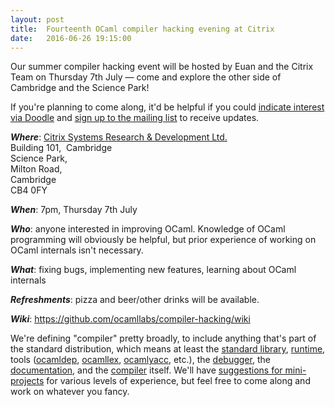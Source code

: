 ```yaml
---
layout: post
title:  Fourteenth OCaml compiler hacking evening at Citrix
date:   2016-06-26 19:15:00
---
```


​Our summer compiler hacking event will be hosted by Euan and the Citrix Team on Thursday 7th​ July — come and explore the other side of Cambridge and the Science Park!

If you're planning to come along, it'd be helpful if you could [indicate interest via Doodle](http://doodle.com/poll/kykn2fxzgbqrdc3h) and [sign up to the mailing list](http://lists.ocaml.org/admin/cam-compiler-hacking) to receive updates.

_**Where**_: [Citrix Systems Research & Development Ltd.](https://goo.gl/maps/pVRvLfVNMb12)  
  Building 10​1, ​
  Cambridge  
  Science Park​,  
  Milton Road​,  
  Cambridge​   
  CB4 0FY​   

_**When**_: 7pm, Thursday 7th July

_**Who**_: anyone interested in improving OCaml. Knowledge of OCaml programming will obviously be helpful, but prior experience of working on OCaml internals isn't necessary.

_**What**_: fixing bugs, implementing new features, learning about OCaml internals

_**Refreshments**_: pizza and beer/other drinks will be available.

_**Wiki**_: https://github.com/ocamllabs/compiler-hacking/wiki


We're defining "compiler" pretty broadly, to include anything that's part of the standard distribution, which means at least the
 [standard library](https://github.com/ocaml/ocaml/tree/trunk/stdlib),
 [run](https://github.com/ocaml/ocaml/tree/trunk/byterun)[time](https://github.com/ocaml/ocaml/tree/trunk/asmrun), tools
    ([ocamldep](http://caml.inria.fr/pub/docs/manual-ocaml/depend.html),
     [ocamllex](https://realworldocaml.org/v1/en/html/parsing-with-ocamllex-and-menhir.html),
     [ocamlyacc](http://caml.inria.fr/pub/docs/manual-ocaml-4.00/manual026.html), etc.), the
 [debugger](http://caml.inria.fr/pub/docs/manual-ocaml/debugger.html), the
 [documentation](https://github.com/ocaml/ocaml/tree/trunk/manual), and the
 [compiler](https://github.com/ocaml/ocaml) itself. We'll have
 [suggestions for mini-projects](https://github.com/ocamllabs/compiler-hacking/wiki/Things-to-work-on) for various levels of experience, but feel free to come along and work on whatever you fancy.
